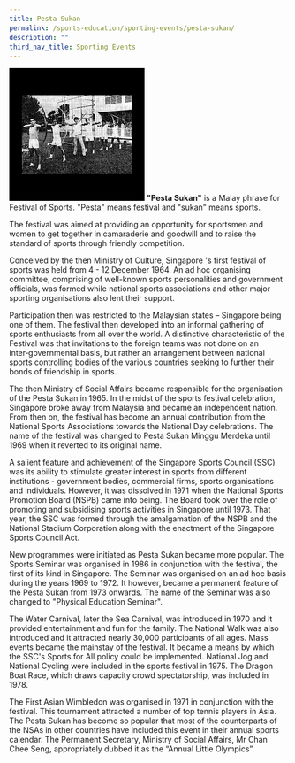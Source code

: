 ```yaml
---
title: Pesta Sukan
permalink: /sports-education/sporting-events/pesta-sukan/
description: ""
third_nav_title: Sporting Events
---
```

![Pesta Sukan](/images/Sport%20Education/Sporting%20Events/pesta_sukan.jpeg)
**"Pesta Sukan"** is a Malay phrase for Festival of Sports. "Pesta" means festival and "sukan" means sports.  
  
The festival was aimed at providing an opportunity for sportsmen and women to get together in camaraderie and goodwill and to raise the standard of sports through friendly competition.   
  
Conceived by the then Ministry of Culture, Singapore 's first festival of sports was held from 4 - 12 December 1964. An ad hoc organising committee, comprising of well-known sports personalities and government officials, was formed while national sports associations and other major sporting organisations also lent their support.   
  
Participation then was restricted to the Malaysian states – Singapore being one of them. The festival then developed into an informal gathering of sports enthusiasts from all over the world. A distinctive characteristic of the Festival was that invitations to the foreign teams was not done on an inter‑governmental basis, but rather an arrangement between national sports controlling bodies of the various countries seeking to further their bonds of friendship in sports.   
  
The then Ministry of Social Affairs became responsible for the organisation of the Pesta Sukan in 1965. In the midst of the sports festival celebration, Singapore broke away from Malaysia and became an independent nation. From then on, the festival has become an annual contribution from the National Sports Associations towards the National Day celebrations. The name of the festival was changed to Pesta Sukan Minggu Merdeka until 1969 when it reverted to its original name.
  
A salient feature and achievement of the Singapore Sports Council (SSC) was its ability to stimulate greater interest in sports from different institutions - government bodies, commercial firms, sports organisations and individuals. However, it was dissolved in 1971 when the National Sports Promotion Board (NSPB) came into being. The Board took over the role of promoting and subsidising sports activities in Singapore until 1973. That year, the SSC was formed through the amalgamation of the NSPB and the National Stadium Corporation along with the enactment of the Singapore Sports Council Act.   
  
New programmes were initiated as Pesta Sukan became more popular. The Sports Seminar was organised in 1986 in conjunction with the festival, the first of its kind in Singapore. The Seminar was organised on an ad hoc basis during the years 1969 to 1972. It however, became a permanent feature of the Pesta Sukan from 1973 onwards. The name of the Seminar was also changed to "Physical Education Seminar".   
  
The Water Carnival, later the Sea Carnival, was introduced in 1970 and it provided entertainment and fun for the family. The National Walk was also introduced and it attracted nearly 30,000 participants of all ages. Mass events became the mainstay of the festival. It became a means by which the SSC's Sports for All policy could be implemented. National Jog and National Cycling were included in the sports festival in 1975. The Dragon Boat Race, which draws capacity crowd spectatorship, was included in 1978.   

The First Asian Wimbledon was organised in 1971 in conjunction with the festival. This tournament attracted a number of top tennis players in Asia. The Pesta Sukan has become so popular that most of the counterparts of the NSAs in other countries have included this event in their annual sports calendar. The Permanent Secretary, Ministry of Social Affairs, Mr Chan Chee Seng, appropriately dubbed it as the “Annual Little Olympics”.